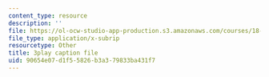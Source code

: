 ```yaml
---
content_type: resource
description: ''
file: https://ol-ocw-studio-app-production.s3.amazonaws.com/courses/18-01sc-single-variable-calculus-fall-2010/90654e07d1f55826b3a379833ba431f7_Bv9kVDcj7yo.vtt
file_type: application/x-subrip
resourcetype: Other
title: 3play caption file
uid: 90654e07-d1f5-5826-b3a3-79833ba431f7
---
```

